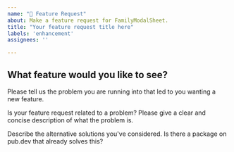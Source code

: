 ```yaml
---
name: "🚀 Feature Request"
about: Make a feature request for FamilyModalSheet.
title: "Your feature request title here"
labels: 'enhancement'
assignees: ''

---
```


## What feature would you like to see?

Please tell us the problem you are running into that led to you wanting a new feature.

Is your feature request related to a problem? Please give a clear and concise description of what the problem is.

Describe the alternative solutions you've considered. Is there a package on pub.dev that already solves this?